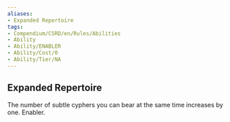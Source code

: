 ```yaml
---
aliases:
- Expanded Repertoire
tags:
- Compendium/CSRD/en/Rules/Abilities
- Ability
- Ability/ENABLER
- Ability/Cost/0
- Ability/Tier/NA
---
```


  
## Expanded Repertoire  
The number of subtle cyphers you can bear at the same time increases by one. Enabler. 